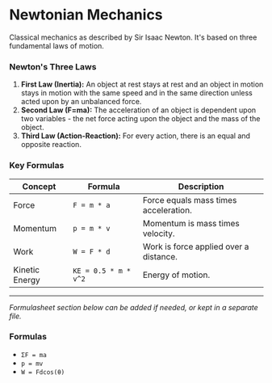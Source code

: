 # Newtonian Mechanics

Classical mechanics as described by Sir Isaac Newton. It's based on three fundamental laws of motion.

### Newton's Three Laws

1.  **First Law (Inertia):** An object at rest stays at rest and an object in motion stays in motion with the same speed and in the same direction unless acted upon by an unbalanced force.
2.  **Second Law (F=ma):** The acceleration of an object is dependent upon two variables - the net force acting upon the object and the mass of the object.
3.  **Third Law (Action-Reaction):** For every action, there is an equal and opposite reaction.

### Key Formulas

| Concept      | Formula         | Description                                  |
|--------------|-----------------|----------------------------------------------|
| Force        | `F = m * a`     | Force equals mass times acceleration.        |
| Momentum     | `p = m * v`     | Momentum is mass times velocity.             |
| Work         | `W = F * d`     | Work is force applied over a distance.       |
| Kinetic Energy| `KE = 0.5 * m * v^2` | Energy of motion.                             |

---
*Formulasheet section below can be added if needed, or kept in a separate file.*

### Formulas
- `ΣF = ma`
- `p = mv`
- `W = Fdcos(θ)`
